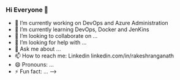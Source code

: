 ### Hi Everyone 👋


- 🔭 I’m currently working on DevOps and Azure Administration
- 🌱 I’m currently learning DevOps, Docker and JenKins 
- 👯 I’m looking to collaborate on ...
- 🤔 I’m looking for help with ...
- 💬 Ask me about ...
- 📫 How to reach me: Linkedin linkedin.com/in/rakeshranganath
- 😄 Pronouns: ...
- ⚡ Fun fact: ...
-->
